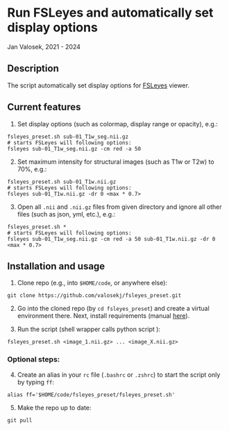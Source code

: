 # Run FSLeyes and automatically set display options

Jan Valosek, 2021 - 2024

## Description

The script automatically set display options for [FSLeyes](https://fsl.fmrib.ox.ac.uk/fsl/fslwiki/FSLeyes) viewer.

## Current features

1. Set display options (such as colormap, display range or opacity), e.g.:

```console
fsleyes_preset.sh sub-01_T1w_seg.nii.gz
# starts FSLeyes will following options:
fsleyes sub-01_T1w_seg.nii.gz -cm red -a 50
```

2. Set maximum intensity for structural images (such as T1w or T2w) to 70%, e.g.:

```console
fsleyes_preset.sh sub-01_T1w.nii.gz
# starts FSLeyes will following options:
fsleyes sub-01_T1w.nii.gz -dr 0 <max * 0.7>
```

3. Open all `.nii` and `.nii.gz` files from given directory and ignore all other files (such as json, yml, etc.), e.g.:

```console
fsleyes_preset.sh *
# starts FSLeyes will following options:
fsleyes sub-01_T1w_seg.nii.gz -cm red -a 50 sub-01_T1w.nii.gz -dr 0 <max * 0.7>
```

## Installation and usage

1. Clone repo (e.g., into `$HOME/code`, or anywhere else):

```shell
git clone https://github.com/valosekj/fsleyes_preset.git
```

2. Go into the cloned repo (by `cd fsleyes_preset`) and create a virtual environment there. Next, install requirements (manual [here](https://gist.github.com/valosekj/8052b227bd3f439a615a33804beaf37f#venv-enviroment)).

3. Run the script (shell wrapper calls python script ):

```
fsleyes_preset.sh <image_1.nii.gz> ... <image_X.nii.gz>
```

### Optional steps:


4. Create an alias in your `rc` file (`.bashrc` or `.zshrc`) to start the script only by typing `ff`:

```shell
alias ff='$HOME/code/fsleyes_preset/fsleyes_preset.sh'
```

5. Make the repo up to date:

```shell
git pull
```
